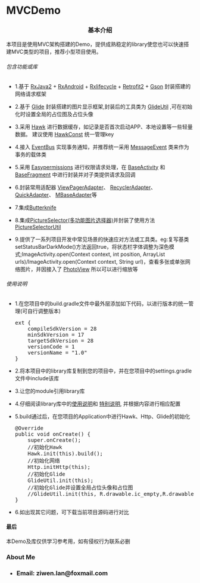# MVCDemo
<h3 align="center">基本介绍</h3>
本项目是使用MVC架构搭建的Demo，提供成熟稳定的library使您也可以快速搭建MVC类型的项目，推荐小型项目使用。
<h6>包含功能或库</h6>
<ul>
<li>
<p>1.基于 <a href="https://github.com/ReactiveX/RxJava" rel="nofollow">RxJava2</a> 
+ <a href="https://github.com/ReactiveX/RxAndroid" rel="nofollow">RxAndroid</a>
+ <a href="https://github.com/trello/RxLifecycle" rel="nofollow">Rxlifecycle</a>
+ <a href="https://github.com/square/retrofit" rel="nofollow">Retrofit2</a>
+ <a href="https://github.com/google/gson" rel="nofollow">Gson</a> 封装搭建的网络请求框架</p>
</li>
<li>
<p>2.基于 <a href="https://github.com/bumptech/glide" rel="nofollow">Glide</a> 封装搭建的图片显示框架,封装后的工具类为
<a href="https://github.com/ziwenL/MVCDemo/blob/master/library/src/main/java/com/ziwenl/library/glide/GlideUtil.java" rel="nofollow">GlideUtil</a>
,可在初始化时设置全局的占位图及占位头像</p>
</li>
<li>
<p>3.采用 <a href="https://github.com/orhanobut/hawk" rel="nofollow">Hawk</a> 进行数据缓存，如记录是否首次启动APP、本地设置等一些轻量数据。
建议使用
<a href="https://github.com/ziwenL/MVCDemo/blob/master/library/src/main/java/com/ziwenl/library/constant/HawkConst.java" rel="nofollow">HawkConst</a>
统一管理key</p>
</li>
<li>
<p>4.接入 <a href="https://github.com/orhanobut/hawk" rel="nofollow">EventBus</a> 实现事务通知，并推荐统一采用
<a href="https://github.com/ziwenL/MVCDemo/blob/master/library/src/main/java/com/ziwenl/library/dto/MessageEvent.java" rel="nofollow">MessageEvent</a>
类来作为事务的载体类</p>
</li>
<li>
<p>5.采用 <a href="https://github.com/googlesamples/easypermissions" rel="nofollow">Easypermissions</a> 进行权限请求处理，在
<a href="https://github.com/ziwenL/MVCDemo/blob/master/library/src/main/java/com/ziwenl/library/base/BaseActivity.java">BaseActivity</a>
和
<a href="https://github.com/ziwenL/MVCDemo/blob/master/library/src/main/java/com/ziwenl/library/base/BaseFragment.java" rel="nofollow">BaseFragment</a>
中进行封装并对子类提供请求及回调</p>
</li>
<li>
<p>6.封装常用适配器
<a href="https://github.com/orhanobut/hawk" rel="nofollow">ViewPagerAdapter</a>、
<a href="https://github.com/ziwenL/MVCDemo/blob/master/library/src/main/java/com/ziwenl/library/dto/MessageEvent.java" rel="nofollow">RecyclerAdapter</a>、
<a href="https://github.com/orhanobut/hawk" rel="nofollow">QuickAdapter</a>、
<a href="" rel="nofollow">MBaseAdapter</a>等</p>
</li>
<li>
<p>7.集成<a href="https://github.com/JakeWharton/butterknife" rel="nofollow">Butterknife</a></p>
</li>
<li>
<p>8.集成<a href="https://github.com/LuckSiege/PictureSelector" rel="nofollow">PictureSelector(多功能图片选择器)</a>并封装了使用方法
<a href="https://github.com/ziwenL/MVCDemo/blob/master/library/src/main/java/com/ziwenl/library/utils/PictureSelectorUtil.java" rel="nofollow">PictureSelectorUtil</a></p>
</li>
<li>
<p>9.提供了一系列项目开发中常见场景的快速应对方法或工具类。eg:复写基类setStatusBarDarkMode()方法返回true，将状态栏字体调整为深色模式;ImageActivity.open(Context context, int position, ArrayList<String> urls)/ImageActivity.open(Context context, String url)，查看多张或单张网络图片，并因接入了
<a href="https://github.com/chrisbanes/PhotoView" rel="nofollow">PhotoView</a>
所以可以进行缩放等</p>
</li>
</ul>
<h6>使用说明</h6>
<ul>
<li>
<p>1.在您项目中的build.gradle文件中最外层添加如下代码，以进行版本的统一管理(可自行调整版本)</p>
<pre>ext {
    compileSdkVersion = 28
    minSdkVersion = 17
    targetSdkVersion = 28
    versionCode = 1
    versionName = "1.0"
}</pre>
</li>
<li>
<p>2.将本项目中的library库复制到您的项目中，并在您项目中的settings.gradle文件中include该库</p>
</li>
<li>
<p>3.让您的module引用library库</p>
</li>
<li>
<p>4.仔细阅读library库中的<a href="https://github.com/ziwenL/MVCDemo/blob/master/%E4%BD%BF%E7%94%A8%E8%AF%B4%E6%98%8E" rel="nofollow">使用说明</a>和
<a href="https://github.com/ziwenL/MVCDemo/blob/master/%E7%89%B9%E5%88%AB%E8%AF%B4%E6%98%8E" rel="nofollow">特别说明</a>,
并根据内容进行相应配置</p>
</li>
<li>
<p>5.build通过后，在您项目的Application中进行Hawk、Http、Glide的初始化</p>
<pre>@Override
public void onCreate() {
    super.onCreate();
    //初始化Hawk
    Hawk.init(this).build();
    //初始化网络
    Http.initHttp(this);
    //初始化Glide
    GlideUtil.init(this);
    //初始化Glide并设置全局占位头像和占位图
    //GlideUtil.init(this, R.drawable.ic_empty,R.drawable.ic_empty);
}</pre>
</li>
<li>
<p>6.如出现其它问题，可下载当前项目源码进行对比</p>
</li>
</ul>
<h4>最后</h4>
<p>本Demo及库仅供学习参考用，如有侵权行为联系必删</p>
<h3>About Me<h3>
<ul>
<li>
<p>Email: ziwen.lan@foxmail.com</p>
</li>
</ul>
